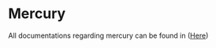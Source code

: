 <h1>Mercury</h1>
<p>All documentations regarding mercury can be found in (<a href="https://cipher-2.gitbook.io/mercury/" target="_blank" rel="noopener noreferrer">Here</a>)</p>
